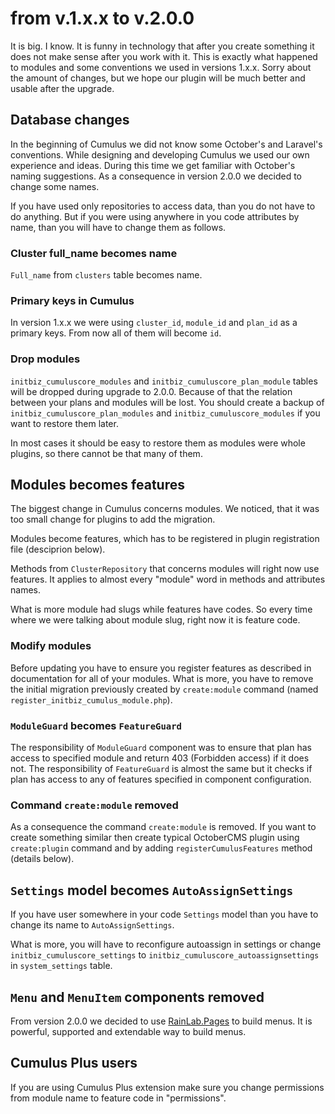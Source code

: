 # from v.1.x.x to v.2.0.0

It is big. I know. It is funny in technology that after you create something it does not make sense after you work with it. This is exactly what happened to modules and some conventions we used in versions 1.x.x. Sorry about the amount of changes, but we hope our plugin will be much better and usable after the upgrade.

## Database changes
In the beginning of Cumulus we did not know some October's and Laravel's conventions. While designing and developing Cumulus we used our own experience and ideas. During this time we get familiar with October's naming suggestions. As a consequence in version 2.0.0 we decided to change some names.

If you have used only repositories to access data, than you do not have to do anything. But if you were using anywhere in you code attributes by name, than you will have to change them as follows.

### Cluster full_name becomes name
`Full_name` from `clusters` table becomes name.

### Primary keys in Cumulus
In version 1.x.x we were using `cluster_id`, `module_id` and `plan_id` as a primary keys. From now all of them will become `id`.

### Drop modules
`initbiz_cumuluscore_modules` and `initbiz_cumuluscore_plan_module` tables will be dropped during upgrade to 2.0.0. Because of that the relation between your plans and modules will be lost. You should create a backup of `initbiz_cumuluscore_plan_modules` and `initbiz_cumuluscore_modules` if you want to restore them later.

In most cases it should be easy to restore them as modules were whole plugins, so there cannot be that many of them.

## Modules becomes features
The biggest change in Cumulus concerns modules. We noticed, that it was too small change for plugins to add the migration.

Modules become features, which has to be registered in plugin registration file (desciprion below).

Methods from `ClusterRepository` that concerns modules will right now use features. It applies to almost every "module" word in methods and attributes names.

What is more module had slugs while features have codes. So every time where we were talking about module slug, right now it is feature code.

### Modify modules
Before updating you have to ensure you register features as described in documentation for all of your modules. What is more, you have to remove the initial migration previously created by `create:module` command (named `register_initbiz_cumulus_module.php`).

### `ModuleGuard` becomes `FeatureGuard`
The responsibility of `ModuleGuard` component was to ensure that plan has access to specified module and return 403 (Forbidden access) if it does not. The responsibility of `FeatureGuard` is almost the same but it checks if plan has access to any of features specified in component configuration.


### Command `create:module` removed
As a consequence the command `create:module` is removed. If you want to create something similar then create typical OctoberCMS plugin using `create:plugin` command and by adding `registerCumulusFeatures` method (details below).

## `Settings` model becomes `AutoAssignSettings`
If you have user somewhere in your code `Settings` model than you have to change its name to `AutoAssignSettings`.

What is more, you will have to reconfigure autoassign in settings or change `initbiz_cumuluscore_settings` to `initbiz_cumuluscore_autoassignsettings` in `system_settings` table.

## `Menu` and `MenuItem` components removed
From version 2.0.0 we decided to use [RainLab.Pages]() to build menus. It is powerful, supported and extendable way to build menus.

## Cumulus Plus users
If you are using Cumulus Plus extension make sure you change permissions from module name to feature code in "permissions".
